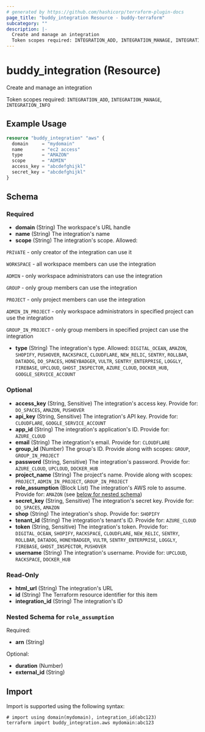 ```yaml
---
# generated by https://github.com/hashicorp/terraform-plugin-docs
page_title: "buddy_integration Resource - buddy-terraform"
subcategory: ""
description: |-
  Create and manage an integration
  Token scopes required: INTEGRATION_ADD, INTEGRATION_MANAGE, INTEGRATION_INFO
---
```


# buddy_integration (Resource)

Create and manage an integration

Token scopes required: `INTEGRATION_ADD`, `INTEGRATION_MANAGE`, `INTEGRATION_INFO`

## Example Usage

```terraform
resource "buddy_integration" "aws" {
  domain     = "mydomain"
  name       = "ec2 access"
  type       = "AMAZON"
  scope      = "ADMIN"
  access_key = "abcdefghijkl"
  secret_key = "abcdefghijkl"
}
```

<!-- schema generated by tfplugindocs -->
## Schema

### Required

- **domain** (String) The workspace's URL handle
- **name** (String) The integration's name
- **scope** (String) The integration's scope. Allowed:

`PRIVATE` - only creator of the integration can use it

`WORKSPACE` - all workspace members can use the integration

`ADMIN` - only workspace administrators can use the integration

`GROUP` - only group members can use the integration

`PROJECT` - only project members can use the integration

`ADMIN_IN_PROJECT` - only workspace administrators in specified project can use the integration

`GROUP_IN_PROJECT` - only group members in specified project can use the integration
- **type** (String) The integration's type. Allowed: `DIGITAL_OCEAN`, `AMAZON`, `SHOPIFY`, `PUSHOVER`, `RACKSPACE`, `CLOUDFLARE`, `NEW_RELIC`, `SENTRY`, `ROLLBAR`, `DATADOG`, `DO_SPACES`, `HONEYBADGER`, `VULTR`, `SENTRY_ENTERPRISE`, `LOGGLY`, `FIREBASE`, `UPCLOUD`, `GHOST_INSPECTOR`, `AZURE_CLOUD`, `DOCKER_HUB`, `GOOGLE_SERVICE_ACCOUNT`

### Optional

- **access_key** (String, Sensitive) The integration's access key. Provide for: `DO_SPACES`, `AMAZON`, `PUSHOVER`
- **api_key** (String, Sensitive) The integration's API key. Provide for: `CLOUDFLARE`, `GOOGLE_SERVICE_ACCOUNT`
- **app_id** (String) The integration's application's ID. Provide for: `AZURE_CLOUD`
- **email** (String) The integration's email. Provide for: `CLOUDFLARE`
- **group_id** (Number) The group's ID. Provide along with scopes: `GROUP`, `GROUP_IN_PROJECT`
- **password** (String, Sensitive) The integration's password. Provide for: `AZURE_CLOUD`, `UPCLOUD`, `DOCKER_HUB`
- **project_name** (String) The project's name. Provide along with scopes: `PROJECT`, `ADMIN_IN_PROJECT`, `GROUP_IN_PROJECT`
- **role_assumption** (Block List) The integration's AWS role to assume. Provide for: `AMAZON` (see [below for nested schema](#nestedblock--role_assumption))
- **secret_key** (String, Sensitive) The integration's secret key. Provide for: `DO_SPACES`, `AMAZON`
- **shop** (String) The integration's shop. Provide for: `SHOPIFY`
- **tenant_id** (String) The integration's tenant's ID. Provide for: `AZURE_CLOUD`
- **token** (String, Sensitive) The integration's token. Provide for: `DIGITAL_OCEAN`, `SHOPIFY`, `RACKSPACE`, `CLOUDFLARE`, `NEW_RELIC`, `SENTRY`, `ROLLBAR`, `DATADOG`, `HONEYBADGER`, `VULTR`, `SENTRY_ENTERPRISE`, `LOGGLY`, `FIREBASE`, `GHOST_INSPECTOR`, `PUSHOVER`
- **username** (String) The integration's username. Provide for: `UPCLOUD`, `RACKSPACE`, `DOCKER_HUB`

### Read-Only

- **html_url** (String) The integration's URL
- **id** (String) The Terraform resource identifier for this item
- **integration_id** (String) The integration's ID

<a id="nestedblock--role_assumption"></a>
### Nested Schema for `role_assumption`

Required:

- **arn** (String)

Optional:

- **duration** (Number)
- **external_id** (String)

## Import

Import is supported using the following syntax:

```shell
# import using domain(mydomain), integration_id(abc123)
terraform import buddy_integration.aws mydomain:abc123
```
